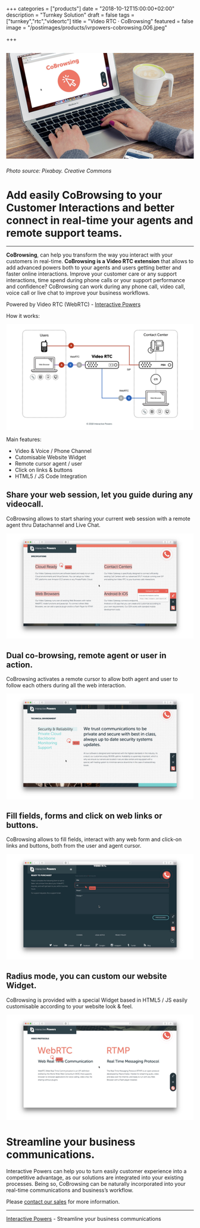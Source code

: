 +++
categories = ["products"]
date = "2018-10-12T15:00:00+02:00"
description = "Turnkey Solution"
draft = false
tags = ["turnkey","rtc","videortc"]
title = "Video RTC · CoBrowsing"
featured = false
image = "/postimages/products/ivrpowers-cobrowsing.006.jpeg"

+++

![Turnkey · Interactive Powers](/postimages/products/ivrpowers-cobrowsing.006.jpeg)
-------
###### Photo source: Pixabay. Creative Commons

#	Add easily CoBrowsing to your Customer Interactions and better connect in real-time your agents and remote support teams.
---

**CoBrowsing**, can help you transform the way you interact with your customers in real-time. **CoBrowsing is a Video RTC extension** that allows to add advanced powers both to your agents and users getting better and faster online interactions. Improve your customer care or any support interactions, time spend during phone calls or your support performance and confidence? CoBrowsing can work during any phone call, video call, voice call or live chat to improve your business workflows.

Powered by Video RTC (WebRTC) - [Interactive Powers](http://www.ivrpowers.com/)

How it works:

![Turnkey · Interactive Powers](/postimages/products/ivrpowers-turnkey-screen.013.png)

Main features:

* Video & Voice / Phone Channel
* Cutomisable Website Widget
* Remote cursor agent / user
* Click on links & buttons
* HTML5 / JS Code Integration

## Share your web session, let you guide during any videocall.

CoBrowsing allows to start sharing your current web session with a remote agent thru Datachannel and Live Chat. 

![Turnkey · Cobrowsing](/postimages/products/ivrpowers-cobrowsing.003.jpeg)

## Dual co-browsing, remote agent or user in action.

CoBrowsing activates a remote cursor to allow both agent and user to follow each others during all the web interaction.

![Turnkey · Cobrowsing](/postimages/products/ivrpowers-cobrowsing.004.jpeg)

## Fill fields, forms and click on web links or buttons.

CoBrowsing allows to fill fields, interact with any web form and click-on links and buttons, both from the user and agent cursor.

![Turnkey · Cobrowsing](/postimages/products/ivrpowers-cobrowsing.005.jpeg)

## Radius mode, you can custom our website Widget.

CoBrowsing is provided with a special Widget based in HTML5 / JS easily customisable according to your website look & feel.

![Turnkey · Cobrowsing](/postimages/products/ivrpowers-cobrowsing.002.jpeg)

# Streamline your business communications.

Interactive Powers can help you to turn easily customer experience into a competitive advantage, as our solutions are integrated into your existing processes. Being so, CoBrowsing can be naturally incorporated into your real-time communications and business’s workflow.

Please [contact our sales](https://www.ivrpowers.com/support-services/) for more information.

---
[Interactive Powers](http://www.ivrpowers.com/) - Streamline your business communications
